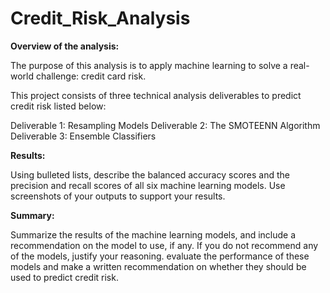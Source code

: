 # Credit_Risk_Analysis

**Overview of the analysis:**

The purpose of this analysis is to apply machine learning to solve a real-world challenge: credit card risk.

This project consists of three technical analysis deliverables to predict credit risk listed below:

Deliverable 1: Resampling Models
Deliverable 2: The SMOTEENN Algorithm
Deliverable 3: Ensemble Classifiers

**Results:**

Using bulleted lists, describe the balanced accuracy scores and the precision and recall scores of all six machine learning models. Use screenshots of your outputs to support your results.

**Summary:**

Summarize the results of the machine learning models, and include a recommendation on the model to use, if any. If you do not recommend any of the models, justify your reasoning.
evaluate the performance of these models and make a written recommendation on whether they should be used to predict credit risk.
